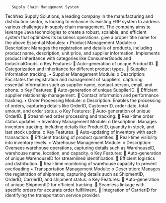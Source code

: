        Supply Chain Management System

TechNex Supply Solutions, a leading company in the manufacturing and distribution sector, is looking to enhance its existing ERP system to address various challenges in supply chain management. The company aims to leverage Java technologies to create a robust, scalable, and efficient system that optimizes its business operations. give a proper title name for the above 
Essential Modules:
•	Product Management Module:
o	Description: Manages the registration and details of products, including product name, description, unit price, and supplier information. Implements product inheritance with categories like ConsumerGoods and IndustrialGoods.
o	Key Features:
	Auto-generation of unique ProductID.
	Categorization and inheritance for different product types.
	Supplier information tracking.
•	Supplier Management Module:
o	Description: Facilitates the registration and management of suppliers, capturing essential information such as supplier name, contact person, email, and phone.
o	Key Features:
	Auto-generation of unique SupplierID.
	Efficient supplier relationship management.
	Contact information and performance tracking.
•	Order Processing Module:
o	Description: Enables the processing of orders, capturing details like OrderID, CustomerID, order date, total amount, and order status.
o	Key Features:
	Auto-generation of unique OrderID.
	Streamlined order processing and tracking.
	Real-time order status updates.
•	Inventory Management Module:
o	Description: Manages inventory tracking, including details like ProductID, quantity in stock, and last stock update.
o	Key Features:
	Auto-updating of inventory with each transaction.
	Efficient tracking of product quantities.
	Real-time visibility into inventory levels.
•	Warehouse Management Module:
o	Description: Oversees warehouse operations, capturing details such as WarehouseID, warehouse name, location, and capacity.
o	Key Features:
	Auto-generation of unique WarehouseID for streamlined identification.
	Efficient logistics and distribution.
	Real-time monitoring of warehouse capacity to prevent overloading
•	Transportation Management Module:
o	Description: Manages the registration of shipments, capturing details such as ShipmentID, OrderID, CarrierID, and shipment status.
o	Key Features:
	Auto-generation of unique ShipmentID for efficient tracking.
	Seamless linkage with specific orders for accurate order fulfillment.
	Integration of CarrierID for identifying the transportation service provider.
